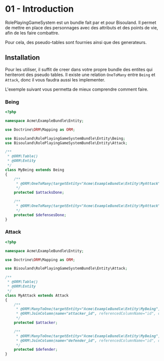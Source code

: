 # 01 - Introduction

RolePlayingGameSystem est un bundle fait par et pour Bisouland.
Il permet de mettre en place des personnages avec des attributs et des points
de vie, afin de les faire combattre.

Pour cela, des pseudo-tables sont fournies ainsi que des generateurs.

## Installation

Pour les utiliser, il suffit de creer dans votre propre bundle
des entites qui heriteront des pseudo tables. Il existe une relation `OneToMany`
entre `Being` et `Attack`, donc il vous faudra aussi les implementer.

L'exemple suivant vous permetta de mieux comprendre comment faire.

### Being

```php
<?php

namespace Acme\ExampleBundle\Entity;

use Doctrine\ORM\Mapping as ORM;

use Bisouland\RolePlayingGameSystemBundle\Entity\Being;
use Bisouland\RolePlayingGameSystemBundle\Entity\Attack;

/**
 * @ORM\Table()
 * @ORM\Entity
 */
class MyBeing extends Being
{
    /**
     * @ORM\OneToMany(targetEntity="Acme\ExampleBundle\Entity\MyAttack", mappedBy="attacker")
     */
    protected $attacksDone;

    /**
     * @ORM\OneToMany(targetEntity="Acme\ExampleBundle\Entity\MyAttack", mappedBy="defender")
     */
    protected $defensesDone;
}
```

### Attack

```php
<?php

namespace Acme\ExampleBundle\Entity;

use Doctrine\ORM\Mapping as ORM;

use Bisouland\RolePlayingGameSystemBundle\Entity\Attack;

/**
 * @ORM\Table()
 * @ORM\Entity
 */
class MyAttack extends Attack
{
    /**
     * @ORM\ManyToOne(targetEntity="Acme\ExampleBundle\Entity\MyBeing", inversedBy="attacksDone")
     * @ORM\JoinColumn(name="attacker_id", referencedColumnName="id", onDelete="CASCADE")
     */
    protected $attacker;

    /**
     * @ORM\ManyToOne(targetEntity="Acme\ExampleBundle\Entity\MyBeing", inversedBy="defensesDone")
     * @ORM\JoinColumn(name="defender_id", referencedColumnName="id", onDelete="CASCADE")
     */
    protected $defender;
}
```
